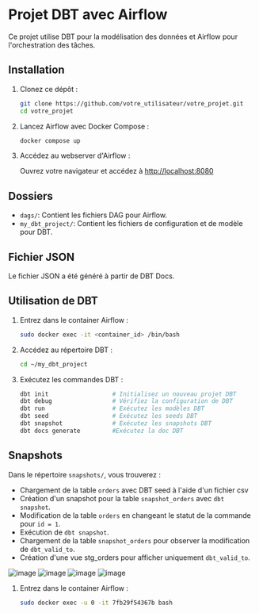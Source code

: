 # Projet DBT avec Airflow

Ce projet utilise DBT pour la modélisation des données et Airflow pour l'orchestration des tâches.

## Installation

1. Clonez ce dépôt :

    ```bash
    git clone https://github.com/votre_utilisateur/votre_projet.git
    cd votre_projet
    ```

2. Lancez Airflow avec Docker Compose :

    ```bash
    docker compose up
    ```

3. Accédez au webserver d'Airflow :

    Ouvrez votre navigateur et accédez à [http://localhost:8080](http://localhost:8080)

## Dossiers

- `dags/`: Contient les fichiers DAG pour Airflow.
- `my_dbt_project/`: Contient les fichiers de configuration et de modèle pour DBT.

## Fichier JSON

Le fichier JSON a été généré à partir de DBT Docs.

## Utilisation de DBT

1. Entrez dans le container Airflow :

    ```bash
    sudo docker exec -it <container_id> /bin/bash
    ```

2. Accédez au répertoire DBT :

    ```bash
    cd ~/my_dbt_project
    ```

3. Exécutez les commandes DBT :

    ```bash
    dbt init                  # Initialisez un nouveau projet DBT
    dbt debug                 # Vérifiez la configuration de DBT
    dbt run                   # Exécutez les modèles DBT
    dbt seed                  # Exécutez les seeds DBT
    dbt snapshot              # Exécutez les snapshots DBT
    dbt docs generate         #Exécutez la doc DBT
    ```


## Snapshots

Dans le répertoire `snapshots/`, vous trouverez :

- Chargement de la table `orders` avec DBT seed à l'aide d'un fichier csv
- Création d'un snapshot pour la table `snapshot_orders` avec `dbt snapshot`.
- Modification de la table `orders` en changeant le statut de la commande pour `id = 1`.
- Exécution de `dbt snapshot`.
- Chargement de la table `snapshot_orders` pour observer la modification de `dbt_valid_to`.
- Création d'une vue stg_orders pour afficher uniquement `dbt_valid_to`.

![image](https://github.com/IkramKheopsys/dbt/assets/113558455/93c7871e-9834-430e-882d-a188f0bbc077)
![image](https://github.com/IkramKheopsys/dbt/assets/113558455/8099d349-1709-47f1-b7c9-1283dc1442ed)
![image](https://github.com/IkramKheopsys/dbt/assets/113558455/e50a272f-512e-4d19-9e81-41f3d4c51004)
![image](https://github.com/IkramKheopsys/dbt/assets/113558455/6597476e-19ea-45f9-8410-563f36377ad4)
1. Entrez dans le container Airflow :

    ```bash
    sudo docker exec -u 0 -it 7fb29f54367b bash
    ```


